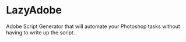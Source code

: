 LazyAdobe
=========

Adobe Script Generator that will automate your Photoshop tasks without having to write up the script.
